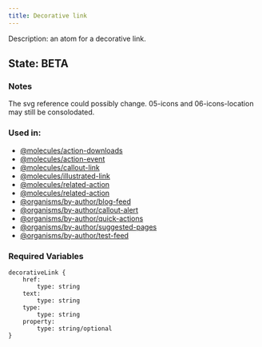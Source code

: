 ```yaml
---
title: Decorative link
---
```

Description: an atom for a decorative link.
## State: BETA
### Notes
The svg reference could possibly change. 05-icons and 06-icons-location may still be consolodated.
### Used in:
- [@molecules/action-downloads](/?p=molecules-action-downloads)
- [@molecules/action-event](/?p=molecules-action-event)
- [@molecules/callout-link](/?p=molecules-callout-link)
- [@molecules/illustrated-link](/?p=molecules-illustrated-link)
- [@molecules/related-action](/?p=molecules-related-action)
- [@molecules/related-action](/?p=molecules-related-action)
- [@organisms/by-author/blog-feed](/?p=organisms-blog-feed)
- [@organisms/by-author/callout-alert](/?p=organisms-callout-alert)
- [@organisms/by-author/quick-actions](/?p=organisms-quick-actions)
- [@organisms/by-author/suggested-pages](/?p=organisms-suggested-pages)
- [@organisms/by-author/test-feed](/?p=organisms-test-feed)
### Required Variables
~~~
decorativeLink {
    href:
        type: string
    text:
        type: string
    type:
        type: string
    property:
        type: string/optional
}
~~~

